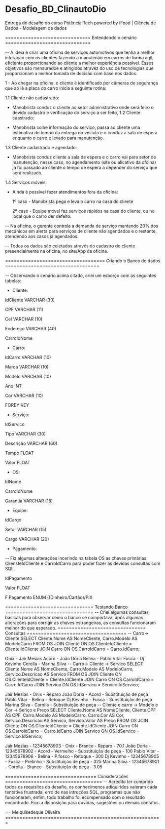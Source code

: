 # Desafio_BD_ClinautoDio
Entrega do desafio do curso Potência Tech powered by iFood | Ciência de Dados - Modelagem de dados

============================== Entendendo o cenário ==============================

-- A ideia é criar uma oficina de serviços automotivos que tenha a melhor interação com os clientes fazendo a manutenão em carros de forma agil, eficiente proporcionando ao 
cliente a melhor experiência possível. Esses objetivos são mensuradoe e atingidos atravéz do uso de tecnologias que proporcionam a melhor tomada de decisão com base nos dados.

1 - Ao chegar na oficina, o cliente é identificado por câmeras de segurança que ao lê a placa do carro inicia a seguinte rotina:

  1.1 Cliente não cadastrado:
	
   * Manobrista conduz o cliente ao setor administrativo onde será feiro o devido cadastro e verificação do serviço a ser feito,
  1.2 Cliente caastrado:
     
   * Manobrista colhe informação do serviço, passa ao cliente uma estimativa de tempo da entrega do veículo e o conduz a sala de espera enquanto o carro é levado para manutenção.
     
  1.3 Cliente cadastrado e agendado:
    
   * Manobrista conduz cliente a sala de espera e o carro vai para setor de manutenção, nesse caso, no agendamento (site ou alicativo da ofcina) já foi passado ao cliente o tempo de espera a depender do serviço que será realizado.
     
  1.4 Serviços móveis:
	
   * Ainda é possível fazer atendimentos fora da oficina:
      
      1º caso - Manobrista pega e leva o carro na casa do cliente
     
      2º caso - Equipe móvel faz serviços rápidos na casa do cliente, ou no local que o carro der defeito.

-- Na oficina, o gerente controla a demanda de serviço mantendo 20% dos mecânicos em alerta para serviços de cliente não agendados e o restante, atendendo aos casos já agendados.

-- Todos os dados são coletados através do cadastro do cliente presencialmente na oficina, no site/App da oficina.

=================================== Criando o Banco de dados =================================

-- Observando o cenário acima citado, criei um esborço com as seguintes tabelas:

* Cliente:
	
 IdCliente VARCHAR (30) 

 CPF VARCHAR (11) 

 Cel VARCHAR (10) 

 Endereço VARCHAR (40) 

 CarroIdNome 

* Carro:

IdCarro VARCHAR (10)
	
Marca VARCHAR (10)
	
Modelo VARCHAR (10)
	 
Ano INT
	
Cor VARCHAR (10)
	 
FOREY KEY  

* Serviço:

IdServico

Tipo  VARCHAR (30)

Descrição VARCHAR (60)

Tempo FLOAT

Valor FLOAT 

* OS:

IdNome

CarroIdNome

Garantia  VARCHAR (15)

* Equipe:

IdCargo

Setor VARCHAR (15)

Cargo  VARCHAR (20)

* Pagamento:

-- Fiz algumas alterações incerindo na tabela OS as chaves primárias CliensteIdCliente e CarroIdCarro para poder fazer as devidas consultas com SQL.



IdPagamento

Valor FLOAT

F.Pagamento ENUM ()Dinheiro/Cartão)/PIX 

=============================== Testando Banco ===============================
-- Criei algumas consultas básicas para observar como o banco se comportava, após 
algumas alterações para corrigir as chaves estrangeiras, as consultas funcionaram 
melhor do que esperado.
=============================== Consultas ===================================
-- Carro-> Cliente
SELECT Cliente.Nome AS NomeCliente, Carro.Modelo AS ModeloCarro
FROM OS
JOIN Cliente ON OS.ClienteIdCliente = Cliente.IdCliente
JOIN Carro ON OS.CarroIdCarro = Carro.IdCarro;

Onix - Jair Mesias
Acord - João Doria
Belina - Pablo Vitar
Fusca - Dj Kevinho
Corolla - Marina Silva
-- Carro-> Cliente -> Servico
SELECT Cliente.Nome AS NomeCliente, Carro.Modelo AS ModeloCarro, Servico.Descricao AS Servico
FROM OS
JOIN Cliente ON OS.ClienteIdCliente = Cliente.IdCliente
JOIN Carro ON OS.CarroIdCarro = Carro.IdCarro
JOIN Servico ON OS.IdServico = Servico.IdServico;

Jair Mesias - Onix - Reparo
João Doria - Acord - Substituição de peça
Pablo Vitar - Belina - Retoque
Dj Kevinho - Fusca - Substituição de peça
Marina Silva - Corolla - Substituição de peça
-- Cliente e carro ->  Modelo e Cor -> Seriço e Preço
SELECT Cliente.Nome AS NomeCliente, Cliente.CPF AS CPF, 
Carro.Modelo AS ModeloCarro, Carro.Cor AS Cor,
Servico.Descricao AS Servico, Servico.Valor AS Preço
FROM OS
JOIN Cliente ON OS.ClienteIdCliente = Cliente.IdCliente
JOIN Carro ON OS.CarroIdCarro = Carro.IdCarro
JOIN Servico ON OS.IdServico = Servico.IdServico;

Jair Mesias - 12345678903 - Onix - Branco - Reparo - 70.1
João Doria - 12345678902 - Acord - Vermelho - Substituição de peça - 100
Pablo Vitar - 12345678906 - Belina - P.fosco - Retoque - 300
Dj Kevinho - 12345678905 - Fusca - Pretinho - Substituição de peça - 325
Marina Silva - 12345678901 - Corolla - Branco - Substituição de peça - 3.05 

================================ Considerações ==================================
-- Acredito ter cumprido todos os requisitos do  desafio, os conhecimenos adiquiridos 
valeram cada tentativa frustrada, erro de nas intruções SQL, programas que não funcionaram,
enfim, todo trabalho foi ecompensado com o resultado encontrado. Fico a disposição para dúvidas, sugestões ou demais contatos.


== Melquisedeque Oliveira =======================================================
